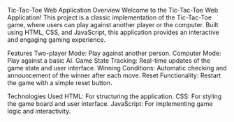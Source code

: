 Tic-Tac-Toe Web Application
Overview
Welcome to the Tic-Tac-Toe Web Application! This project is a classic implementation of the Tic-Tac-Toe game, where users can play against another player or the computer. Built using HTML, CSS, and JavaScript, this application provides an interactive and engaging gaming experience.

Features
Two-player Mode: Play against another person.
Computer Mode: Play against a basic AI.
Game State Tracking: Real-time updates of the game state and user interface.
Winning Conditions: Automatic checking and announcement of the winner after each move.
Reset Functionality: Restart the game with a simple reset button.

Technologies Used
HTML: For structuring the application.
CSS: For styling the game board and user interface.
JavaScript: For implementing game logic and interactivity.
